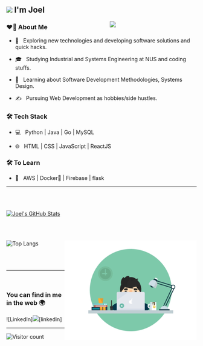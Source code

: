 <h2> <img src="https://media.giphy.com/media/dxn6fRlTIShoeBr69N/giphy.gif" width="30"> I'm Joel </h2>

<img align='right' src="https://i.pinimg.com/originals/e4/26/70/e426702edf874b181aced1e2fa5c6cde.gif" width="230">

<h3> ❤️‍🔥 About Me </h3>



- 🤔 &nbsp; Exploring new technologies and developing software solutions and quick hacks.

- 🎓 &nbsp; Studying Industrial and Systems Engineering at NUS and coding stuffs.

- 🌱 &nbsp; Learning about Software Development Methodologies, Systems Design.

- ✍️ &nbsp; Pursuing Web Development as hobbies/side hustles.



<h3>🛠 Tech Stack</h3>



- 💻 &nbsp; Python | Java | Go | MySQL

- 🌐 &nbsp; HTML | CSS | JavaScript | ReactJS

<!--

- 🛢 &nbsp; MySQL | MongoDB

- 🔧 &nbsp; Git | Markdown | Selenium | Tidyverse

- 🖥 &nbsp; Lightroom | Canva | Figma

-->



<h3>🛠 To Learn</h3>

- 🔧 &nbsp; AWS | Docker🐳 | Firebase | flask

<hr>



<br/><br/>

[![Joel's GitHub Stats](https://github-readme-stats.vercel.app/api?username=aerodromic&show_icons=true)](https://github.com/aerodromic)

<br/><br/>

<img src="https://github.com/nirala69/nirala69/blob/master/70804f7e25b11f29db904f2fa7b4cd9d.gif" width="350" align='right'>

![Top Langs](https://github-readme-stats.vercel.app/api/top-langs/?username=aerodromic&show_icons=true)

<br><br>

<hr>

<br>

<h3>You can find in me in the web 🌍</h3>
![LinkedIn]<img src="http://img.shields.io/badge/-LinkedIn-0077B5?style=flat&logo=linkedIn&logoColor=white">[linkedin]

<br/>

<hr>

![Visitor count](https://visitor-badge.laobi.icu/badge?page_id=aerodromic.aerodromic)

[website]: https://aerodromic.github.io/
[linkedin]: https://www.linkedin.com/in/joello/
[mail]: joello@u.nus.edu
[instagram]: https://www.instagram.com/jouste_/
